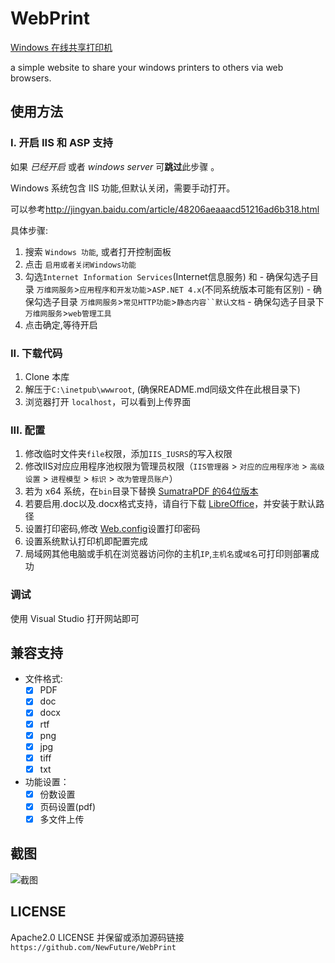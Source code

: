 ﻿# WebPrint

[Windows 在线共享打印机](https://github.com/NewFuture/WebPrint)

a simple website to share your windows printers to others via web browsers.


## 使用方法

### I. 开启 IIS 和 ASP 支持

如果 *已经开启* 或者 *windows server* 可**跳过**此步骤 。

Windows 系统包含 IIS 功能,但默认关闭，需要手动打开。

可以参考<http://jingyan.baidu.com/article/48206aeaaacd51216ad6b318.html>

具体步骤: 

  1. 搜索 `Windows 功能`, 或者打开控制面板
  2. 点击 `启用或者关闭Windows功能` 
  3. 勾选`Internet Information Services`(Internet信息服务) 和
    - 确保勾选子目录 `万维网服务`>`应用程序和开发功能`>`ASP.NET 4.x`(不同系统版本可能有区别)
    - 确保勾选子目录 `万维网服务`>`常见HTTP功能`>`静态内容``默认文档`
    - 确保勾选子目录下 `万维网服务`>`web管理工具`
  4. 点击确定,等待开启

### II. 下载代码

 1. Clone 本库
 2. 解压于`C:\inetpub\wwwroot`, (确保README.md同级文件在此根目录下)
 3. 浏览器打开 `localhost`，可以看到上传界面

### III. 配置

1. 修改临时文件夹`file`权限，添加`IIS_IUSRS`的写入权限
2. 修改IIS对应应用程序池权限为管理员权限（`IIS管理器` > `对应的应用程序池` > `高级设置` > `进程模型` > `标识` > `改为管理员账户`）
3. 若为 x64 系统，在`bin`目录下替换 [SumatraPDF 的64位版本](https://www.sumatrapdfreader.org/download-free-pdf-viewer)
4. 若要启用.doc以及.docx格式支持，请自行下载 [LibreOffice](https://zh-cn.libreoffice.org/download/libreoffice/)，并安装于默认路径
5. 设置打印密码,修改 [Web.config](https://github.com/NewFuture/WebPrint/blob/master/Web.config#L5)设置打印密码
6. 设置系统默认打印机即配置完成
7. 局域网其他电脑或手机在浏览器访问你的主机`IP`,`主机名`或`域名`可打印则部署成功

### 调试

使用 Visual Studio 打开网站即可

## 兼容支持

* 文件格式:
  * [x] PDF
  * [x] doc
  * [x] docx
  * [x] rtf
  * [x] png
  * [x] jpg
  * [x] tiff
  * [x] txt
* 功能设置：
  * [x] 份数设置
  * [x] 页码设置(pdf)
  * [x] 多文件上传

## 截图

![截图](file/screenshot.png)

## LICENSE

Apache2.0 LICENSE 并保留或添加源码链接`https://github.com/NewFuture/WebPrint`